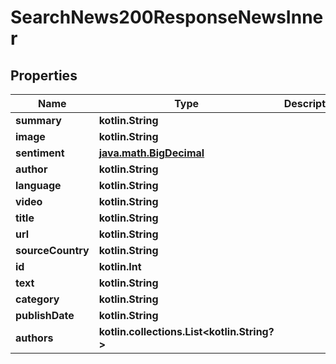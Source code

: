 
# SearchNews200ResponseNewsInner

## Properties
| Name | Type | Description | Notes |
| ------------ | ------------- | ------------- | ------------- |
| **summary** | **kotlin.String** |  |  [optional] |
| **image** | **kotlin.String** |  |  [optional] |
| **sentiment** | [**java.math.BigDecimal**](java.math.BigDecimal.md) |  |  [optional] |
| **author** | **kotlin.String** |  |  [optional] |
| **language** | **kotlin.String** |  |  [optional] |
| **video** | **kotlin.String** |  |  [optional] |
| **title** | **kotlin.String** |  |  [optional] |
| **url** | **kotlin.String** |  |  [optional] |
| **sourceCountry** | **kotlin.String** |  |  [optional] |
| **id** | **kotlin.Int** |  |  [optional] |
| **text** | **kotlin.String** |  |  [optional] |
| **category** | **kotlin.String** |  |  [optional] |
| **publishDate** | **kotlin.String** |  |  [optional] |
| **authors** | **kotlin.collections.List&lt;kotlin.String?&gt;** |  |  [optional] |



